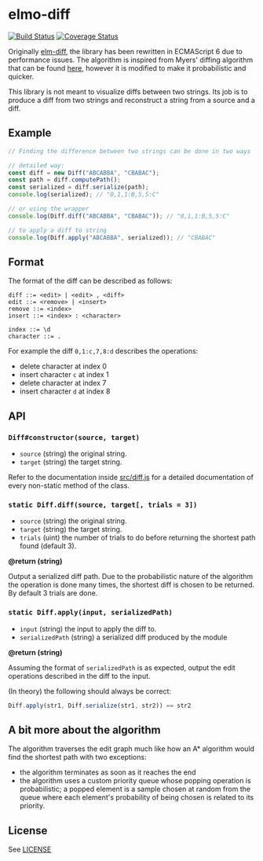 # elmo-diff

[![Build Status](https://travis-ci.org/geezee/elmo-diff.svg?branch=master)](https://travis-ci.org/geezee/elmo-diff)
[![Coverage Status](https://coveralls.io/repos/github/geezee/elmo-diff/badge.svg)](https://coveralls.io/github/geezee/elmo-diff)

Originally [elm-diff](../../../elm-diff), the library has been rewritten in ECMAScript 6
due to performance issues. The algorithm is inspired from Myers' diffing algorithm
that can be found [here](https://neil.fraser.name/writing/diff/myers.pdf), however
it is modified to make it probabilistic and quicker.

This library is not meant to visualize diffs between two strings. Its job is to
produce a diff from two strings and reconstruct a string from a source and a diff.

## Example

```js
// Finding the difference between two strings can be done in two ways

// detailed way:
const diff = new Diff("ABCABBA", "CBABAC");
const path = diff.computePath();
const serialized = diff.serialize(path);
console.log(serialized); // "0,1,1:B,5,5:C"

// or using the wrapper
console.log(Diff.diff("ABCABBA", "CBABAC")); // "0,1,1:B,5,5:C"

// to apply a diff to string
console.log(Diff.apply("ABCABBA", serialized)); // "CBABAC"
```

## Format

The format of the diff can be described as follows:

```
diff ::= <edit> | <edit> , <diff>
edit ::= <remove> | <insert>
remove ::= <index>
insert ::= <index> : <character>

index ::= \d
character ::= .
```

For example the diff `0,1:c,7,8:d` describes the operations:
* delete character at index 0
* insert character `c` at index 1
* delete character at index 7
* insert character `d` at index 8

## API

### `Diff#constructor(source, target)`

* `source` (string) the original string.
* `target` (string) the target string.

Refer to the documentation inside [src/diff.js](./src/diff.js) for a detailed
documentation of every non-static method of the class.

### `static Diff.diff(source, target[, trials = 3])`

* `source` (string) the original string.
* `target` (string) the target string.
* `trials` (uint) the number of trials to do before returning the shortest path found (default 3).

**@return (string)**

Output a serialized diff path. Due to the probabilistic nature of the algorithm
the operation is done many times, the shortest diff is chosen to be returned.
By default 3 trials are done.

### `static Diff.apply(input, serializedPath)`

* `input` (string) the input to apply the diff to.
* `serializedPath` (string) a serialized diff produced by the module

**@return (string)**

Assuming the format of `serializedPath` is as expected, output the edit operations
described in the diff to the input.

(In theory) the following should always be correct:
```js
Diff.apply(str1, Diff.serialize(str1, str2)) == str2
```

## A bit more about the algorithm

The algorithm traverses the edit graph much like how an A\* algorithm would find
the shortest path with two exceptions:
- the algorithm terminates as soon as it reaches the end
- the algorithm uses a custom priority queue whose popping operation is probabilistic;
  a popped element is a sample chosen at random from the queue where each element's
  probability of being chosen is related to its priority.


## License

See [LICENSE](./LICENSE)
